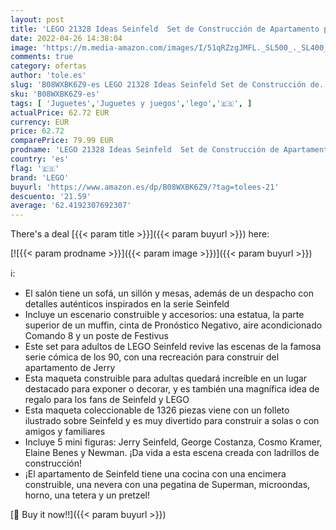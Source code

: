 ```yaml
---
layout: post
title: 'LEGO 21328 Ideas Seinfeld  Set de Construcción de Apartamento para Adultos  Idea de Regalo con Mini Figura De Jerry'
date: 2022-04-26 14:38:04
image: 'https://m.media-amazon.com/images/I/51qRZzgJMFL._SL500_._SL400_.jpg'
comments: true
category: ofertas
author: 'tole.es'
slug: 'B08WXBK6Z9-es LEGO 21328 Ideas Seinfeld Set de Construcción de...'
sku: 'B08WXBK6Z9-es'
tags: [ 'Juguetes','Juguetes y juegos','lego','🇪🇸', ]
actualPrice: 62.72 EUR
currency: EUR
price: 62.72
comparePrice: 79.99 EUR
prodname: 'LEGO 21328 Ideas Seinfeld  Set de Construcción de Apartamento para Adultos  Idea de Regalo con Mini Figura De Jerry'
country: 'es'
flag: '🇪🇸'
brand: 'LEGO'
buyurl: 'https://www.amazon.es/dp/B08WXBK6Z9/?tag=tolees-21'
descuento: '21.59'
average: '62.4192307692307'
---
```


There's a deal [{{< param title >}}]({{< param buyurl >}})  here:

[![{{< param prodname >}}]({{< param image >}})]({{< param buyurl >}})

ℹ️:

- El salón tiene un sofá, un sillón y mesas, además de un despacho con detalles auténticos inspirados en la serie Seinfeld
- Incluye un escenario construible y accesorios: una estatua, la parte superior de un muffin, cinta de Pronóstico Negativo, aire acondicionado Comando 8 y un poste de Festivus
- Este set para adultos de LEGO Seinfeld revive las escenas de la famosa serie cómica de los 90, con una recreación para construir del apartamento de Jerry
- Esta maqueta construible para adultas quedará increíble en un lugar destacado para exponer o decorar, y es también una magnífica idea de regalo para los fans de Seinfeld y LEGO
- Esta maqueta coleccionable de 1326 piezas viene con un folleto ilustrado sobre Seinfeld y es muy divertido para construir a solas o con amigos y familiares
- Incluye 5 mini figuras: Jerry Seinfeld, George Costanza, Cosmo Kramer, Elaine Benes y Newman. ¡Da vida a esta escena creada con ladrillos de construcción!
- ¡El apartamento de Seinfeld tiene una cocina con una encimera construible, una nevera con una pegatina de Superman, microondas, horno, una tetera y un pretzel!

[🛒 Buy it now!!]({{< param buyurl >}})
